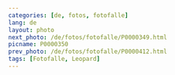 ```yaml
---
categories: [de, fotos, fotofalle]
lang: de
layout: photo
next_photo: /de/fotos/fotofalle/P0000349.html
picname: P0000350
prev_photo: /de/fotos/fotofalle/P0000412.html
tags: [Fotofalle, Leopard]
---
```

